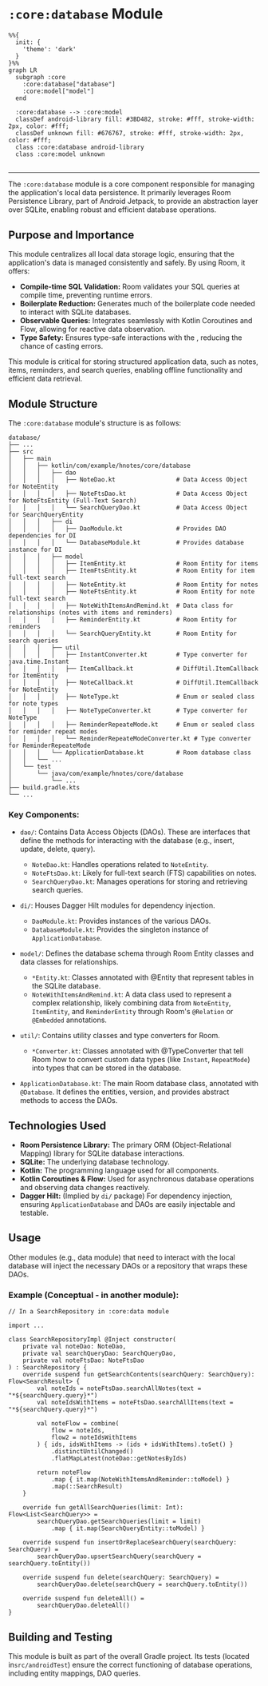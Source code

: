 # `:core:database` Module

```mermaid
%%{
  init: {
    'theme': 'dark'
  }
}%%
graph LR
  subgraph :core
    :core:database["database"]
    :core:model["model"]
  end

  :core:database --> :core:model
  classDef android-library fill: #3BD482, stroke: #fff, stroke-width: 2px, color: #fff;
  classDef unknown fill: #676767, stroke: #fff, stroke-width: 2px, color: #fff;
  class :core:database android-library
  class :core:model unknown

```

##  

___

The `:core:database` module is a core component responsible for managing the application's local
data
persistence. It primarily leverages Room Persistence Library, part of Android Jetpack, to provide
an abstraction layer over SQLite, enabling robust and efficient database operations.

## Purpose and Importance

This module centralizes all local data storage logic, ensuring that the application's data is
managed consistently and safely. By using Room, it offers:

- **Compile-time SQL Validation:** Room validates your SQL queries at compile time, preventing
  runtime errors.
- **Boilerplate Reduction:** Generates much of the boilerplate code needed to interact with SQLite
  databases.
- **Observable Queries:** Integrates seamlessly with Kotlin Coroutines and Flow, allowing for
  reactive data observation.
- **Type Safety:** Ensures type-safe interactions with the , reducing the chance of casting errors.

This module is critical for storing structured application data, such as notes, items, reminders,
and search queries, enabling offline functionality and efficient data retrieval.

## Module Structure

The `:core:database` module's structure is as follows:

```
database/
├── ...
├── src
│   ├── main
│   │   ├── kotlin/com/example/hnotes/core/database
│   │   │   ├── dao
│   │   │   │   ├── NoteDao.kt                 # Data Access Object for NoteEntity
│   │   │   │   ├── NoteFtsDao.kt              # Data Access Object for NoteFtsEntity (Full-Text Search)
│   │   │   │   └── SearchQueryDao.kt          # Data Access Object for SearchQueryEntity
│   │   │   ├── di
│   │   │   │   ├── DaoModule.kt               # Provides DAO dependencies for DI
│   │   │   │   └── DatabaseModule.kt          # Provides database instance for DI
│   │   │   ├── model
│   │   │   │   ├── ItemEntity.kt              # Room Entity for items
│   │   │   │   ├── ItemFtsEntity.kt           # Room Entity for item full-text search
│   │   │   │   ├── NoteEntity.kt              # Room Entity for notes
│   │   │   │   ├── NoteFtsEntity.kt           # Room Entity for note full-text search
│   │   │   │   ├── NoteWithItemsAndRemind.kt  # Data class for relationships (notes with items and reminders)
│   │   │   │   ├── ReminderEntity.kt          # Room Entity for reminders
│   │   │   │   └── SearchQueryEntity.kt       # Room Entity for search queries
│   │   │   ├── util
│   │   │   │   ├── InstantConverter.kt        # Type converter for java.time.Instant
│   │   │   │   ├── ItemCallback.kt            # DiffUtil.ItemCallback for ItemEntity
│   │   │   │   ├── NoteCallback.kt            # DiffUtil.ItemCallback for NoteEntity
│   │   │   │   ├── NoteType.kt                # Enum or sealed class for note types
│   │   │   │   ├── NoteTypeConverter.kt       # Type converter for NoteType
│   │   │   │   ├── ReminderRepeateMode.kt     # Enum or sealed class for reminder repeat modes
│   │   │   │   └── ReminderRepeateModeConverter.kt # Type converter for ReminderRepeateMode
│   │   │   └── ApplicationDatabase.kt         # Room database class
│   │   └── ...
│   └── test
│       └── java/com/example/hnotes/core/database
│           └── ...
├── build.gradle.kts
└── ...
```

### Key Components:

- `dao/`: Contains Data Access Objects (DAOs). These are interfaces that define the methods for
  interacting with the database (e.g., insert, update, delete, query).
    - `NoteDao.kt`: Handles operations related to `NoteEntity`.
    - `NoteFtsDao.kt`: Likely for full-text search (FTS) capabilities on notes.
    - `SearchQueryDao.kt`: Manages operations for storing and retrieving search queries.

- `di/`: Houses Dagger Hilt modules for dependency injection.
    - `DaoModule.kt`: Provides instances of the various DAOs.
    - `DatabaseModule.kt`: Provides the singleton instance of `ApplicationDatabase`.

- `model/`: Defines the database schema through Room Entity classes and data classes for
  relationships.
    - `*Entity.kt`: Classes annotated with @Entity that represent tables in the SQLite database.
    - `NoteWithItemsAndRemind.kt`: A data class used to represent a complex relationship, likely
      combining data from `NoteEntity`, `ItemEntity`, and `ReminderEntity` through Room's
      `@Relation` or `@Embedded` annotations.

- `util/`: Contains utility classes and type converters for Room.
    - `*Converter.kt`: Classes annotated with @TypeConverter that tell Room how to convert custom
      data types (like `Instant`, `RepeatMode`) into types that can be stored in the database.

- `ApplicationDatabase.kt`: The main Room database class, annotated with `@Database`. It defines the
  entities, version, and provides abstract methods to access the DAOs.

## Technologies Used

- **Room Persistence Library:** The primary ORM (Object-Relational Mapping) library for SQLite
  database
  interactions.
- **SQLite:** The underlying database technology.
- **Kotlin:** The programming language used for all components.
- **Kotlin Coroutines & Flow:** Used for asynchronous database operations and observing data changes
  reactively.
- **Dagger Hilt:** (Implied by `di/` package) For dependency injection, ensuring
  `ApplicationDatabase` and
  DAOs are easily injectable and testable.

## Usage

Other modules (e.g., data module) that need to interact with the local database will inject the
necessary DAOs or a repository that wraps these DAOs.

### Example (Conceptual - in another module):

```
// In a SearchRepository in :core:data module

import ...

class SearchRepositoryImpl @Inject constructor(
    private val noteDao: NoteDao,
    private val searchQueryDao: SearchQueryDao,
    private val noteFtsDao: NoteFtsDao
) : SearchRepository {
    override suspend fun getSearchContents(searchQuery: SearchQuery): Flow<SearchResult> {
        val noteIds = noteFtsDao.searchAllNotes(text = "*${searchQuery.query}*")
        val noteIdsWithItems = noteFtsDao.searchAllItems(text = "*${searchQuery.query}*")

        val noteFlow = combine(
            flow = noteIds,
            flow2 = noteIdsWithItems
        ) { ids, idsWithItems -> (ids + idsWithItems).toSet() }
            .distinctUntilChanged()
            .flatMapLatest(noteDao::getNotesByIds)

        return noteFlow
            .map { it.map(NoteWithItemsAndReminder::toModel) }
            .map(::SearchResult)
    }

    override fun getAllSearchQueries(limit: Int): Flow<List<SearchQuery>> =
        searchQueryDao.getSearchQueries(limit = limit)
            .map { it.map(SearchQueryEntity::toModel) }

    override suspend fun insertOrReplaceSearchQuery(searchQuery: SearchQuery) =
        searchQueryDao.upsertSearchQuery(searchQuery = searchQuery.toEntity())

    override suspend fun delete(searchQuery: SearchQuery) =
        searchQueryDao.delete(searchQuery = searchQuery.toEntity())

    override suspend fun deleteAll() =
        searchQueryDao.deleteAll()
}
```

## Building and Testing

This module is built as part of the overall Gradle project. Its tests (located in`src/androidTest`)
ensure the correct functioning of database operations, including entity mappings, DAO queries.